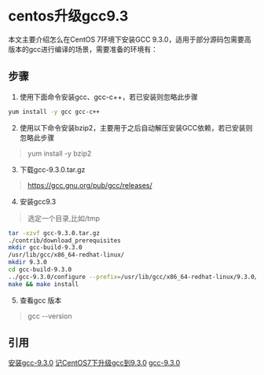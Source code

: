 # centos升级gcc9.3
本文主要介绍怎么在CentOS 7环境下安装GCC 9.3.0，适用于部分源码包需要高版本的gcc进行编译的场景，需要准备的环境有：

## 步骤
1. 使用下面命令安装gcc、gcc-c++，若已安装则忽略此步骤
```bash
yum install -y gcc gcc-c++
```
2. 使用以下命令安装bzip2，主要用于之后自动解压安装GCC依赖，若已安装则忽略此步骤
>yum install -y bzip2
3. 下载gcc-9.3.0.tar.gz
> https://gcc.gnu.org/pub/gcc/releases/

4. 安装gcc9.3
> 选定一个目录,比如/tmp
```bash
tar -xzvf gcc-9.3.0.tar.gz
./contrib/download_prerequisites
mkdir gcc-build-9.3.0
/usr/lib/gcc/x86_64-redhat-linux/
mkdir 9.3.0
cd gcc-build-9.3.0
../gcc-9.3.0/configure --prefix=/usr/lib/gcc/x86_64-redhat-linux/9.3.0/ --enable-checking=release --enable-languages=c,c++ --disable-multilib
make && make install
```

5. 查看gcc 版本
> gcc --version

## 引用
[安装gcc-9.3.0](https://blog.csdn.net/ncdx111/article/details/106041764)
[记CentOS7下升级gcc到9.3.0](https://blog.csdn.net/qq_37475168/article/details/108507986?spm=1001.2101.3001.6650.4&utm_medium=distribute.pc_relevant.none-task-blog-2%7Edefault%7ECTRLIST%7ERate-4-108507986-blog-106041764.pc_relevant_recovery_v2&depth_1-utm_source=distribute.pc_relevant.none-task-blog-2%7Edefault%7ECTRLIST%7ERate-4-108507986-blog-106041764.pc_relevant_recovery_v2&utm_relevant_index=5)
[gcc-9.3.0](http://mirrors.concertpass.com/gcc/releases/gcc-9.3.0/)